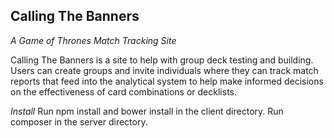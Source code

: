 ## Calling The Banners ##
*A Game of Thrones Match Tracking Site*

Calling The Banners is a site to help with group deck testing and building.  Users can create groups and invite individuals where they can track match reports that feed into the analytical system to help make informed decisions on the effectiveness of card combinations or decklists.


*Install*
Run npm install and bower install in the client directory.  Run composer in the server directory.